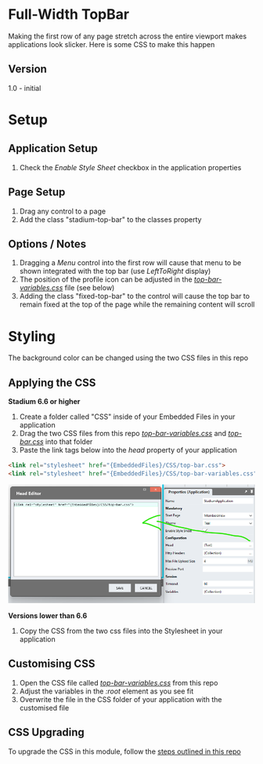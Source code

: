 # Full-Width TopBar

Making the first row of any page stretch across the entire viewport makes applications look slicker. Here is some CSS to make this happen

## Version 
1.0 - initial

# Setup

## Application Setup
1. Check the *Enable Style Sheet* checkbox in the application properties

## Page Setup
1. Drag any control to a page
2. Add the class "stadium-top-bar" to the classes property

## Options / Notes
1. Dragging a *Menu* control into the first row will cause that menu to be shown integrated with the top bar (use *LeftToRight* display)
2. The position of the profile icon can be adjusted in the [*top-bar-variables.css*](top-bar-variables.css) file (see below)
3. Adding the class "fixed-top-bar" to the control will cause the top bar to remain fixed at the top of the page while the remaining content will scroll

# Styling
The background color can be changed using the two CSS files in this repo

## Applying the CSS

**Stadium 6.6 or higher**
1. Create a folder called "CSS" inside of your Embedded Files in your application
2. Drag the two CSS files from this repo [*top-bar-variables.css*](top-bar-variables.css) and [*top-bar.css*](top-bar.css) into that folder
3. Paste the link tags below into the *head* property of your application
```html
<link rel="stylesheet" href="{EmbeddedFiles}/CSS/top-bar.css">
<link rel="stylesheet" href="{EmbeddedFiles}/CSS/top-bar-variables.css">
``` 

![](images/ApplicationHeadProp.png)

**Versions lower than 6.6**
1. Copy the CSS from the two css files into the Stylesheet in your application

## Customising CSS
1. Open the CSS file called [*top-bar-variables.css*](top-bar-variables.css) from this repo
2. Adjust the variables in the *:root* element as you see fit
3. Overwrite the file in the CSS folder of your application with the customised file

## CSS Upgrading
To upgrade the CSS in this module, follow the [steps outlined in this repo](https://github.com/stadium-software/samples-upgrading)
